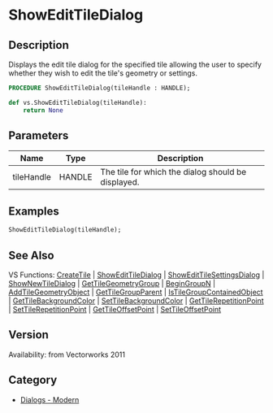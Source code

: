 # ShowEditTileDialog

## Description
Displays the edit tile dialog for the specified tile allowing the user to specify whether they wish to edit the tile's geometry or settings.

```pascal
PROCEDURE ShowEditTileDialog(tileHandle : HANDLE);
```

```python
def vs.ShowEditTileDialog(tileHandle):
    return None
```

## Parameters
|Name|Type|Description|
|---|---|---|
|tileHandle|HANDLE|The tile for which the dialog should be displayed.|

## Examples
```pascal
ShowEditTileDialog(tileHandle);
```

## See Also
VS Functions:
[CreateTile](CreateTile.md) 
| [ShowEditTileDialog](ShowEditTileDialog.md) 
| [ShowEditTileSettingsDialog](ShowEditTileSettingsDialog.md) 
| [ShowNewTileDialog](ShowNewTileDialog.md) 
| [GetTileGeometryGroup](GetTileGeometryGroup.md) 
| [BeginGroupN](BeginGroupN.md) 
| [AddTileGeometryObject](AddTileGeometryObject.md) 
| [GetTileGroupParent](GetTileGroupParent.md) 
| [IsTileGroupContainedObject](IsTileGroupContainedObject.md) 
| [GetTileBackgroundColor](GetTileBackgroundColor.md) 
| [SetTileBackgroundColor](SetTileBackgroundColor.md) 
| [GetTileRepetitionPoint](GetTileRepetitionPoint.md) 
| [SetTileRepetitionPoint](SetTileRepetitionPoint.md) 
| [GetTileOffsetPoint](GetTileOffsetPoint.md) 
| [SetTileOffsetPoint](SetTileOffsetPoint.md)

## Version
Availability: from Vectorworks 2011

## Category
* [Dialogs - Modern](../Categories/Dialogs%20-%20Modern.md)
